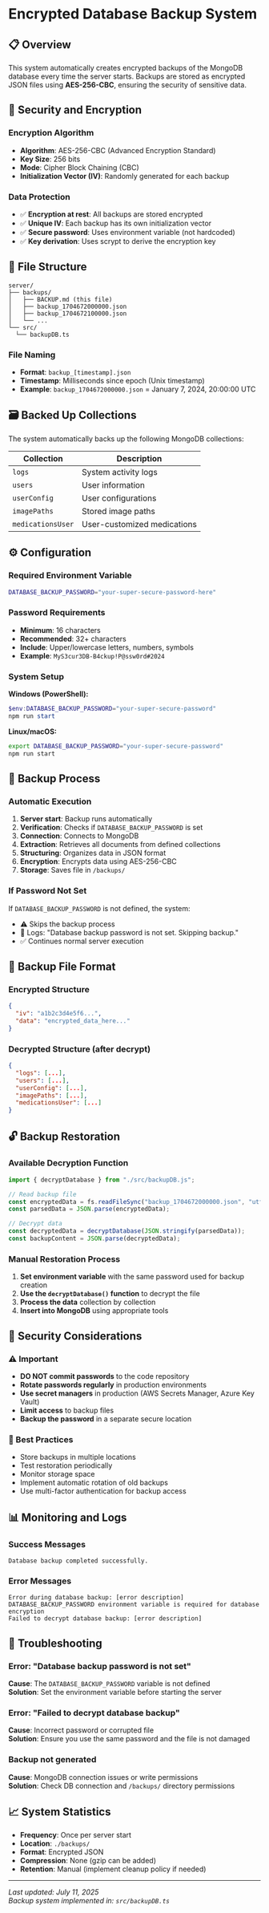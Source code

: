 # Encrypted Database Backup System

## 📋 Overview

This system automatically creates encrypted backups of the MongoDB database every time the server starts. Backups are stored as encrypted JSON files using **AES-256-CBC**, ensuring the security of sensitive data.

## 🔐 Security and Encryption

### Encryption Algorithm

- **Algorithm**: AES-256-CBC (Advanced Encryption Standard)
- **Key Size**: 256 bits
- **Mode**: Cipher Block Chaining (CBC)
- **Initialization Vector (IV)**: Randomly generated for each backup

### Data Protection

- ✅ **Encryption at rest**: All backups are stored encrypted
- ✅ **Unique IV**: Each backup has its own initialization vector
- ✅ **Secure password**: Uses environment variable (not hardcoded)
- ✅ **Key derivation**: Uses scrypt to derive the encryption key

## 📁 File Structure

```
server/
├── backups/
│   ├── BACKUP.md (this file)
│   ├── backup_1704672000000.json
│   ├── backup_1704672100000.json
│   └── ...
└── src/
  └── backupDB.ts
```

### File Naming

- **Format**: `backup_[timestamp].json`
- **Timestamp**: Milliseconds since epoch (Unix timestamp)
- **Example**: `backup_1704672000000.json` = January 7, 2024, 20:00:00 UTC

## 🗃️ Backed Up Collections

The system automatically backs up the following MongoDB collections:

| Collection        | Description                 |
| ----------------- | --------------------------- |
| `logs`            | System activity logs        |
| `users`           | User information            |
| `userConfig`      | User configurations         |
| `imagePaths`      | Stored image paths          |
| `medicationsUser` | User-customized medications |

## ⚙️ Configuration

### Required Environment Variable

```bash
DATABASE_BACKUP_PASSWORD="your-super-secure-password-here"
```

### Password Requirements

- **Minimum**: 16 characters
- **Recommended**: 32+ characters
- **Include**: Upper/lowercase letters, numbers, symbols
- **Example**: `MyS3cur3DB-B4ckup!P@ssw0rd#2024`

### System Setup

**Windows (PowerShell):**

```powershell
$env:DATABASE_BACKUP_PASSWORD="your-super-secure-password"
npm run start
```

**Linux/macOS:**

```bash
export DATABASE_BACKUP_PASSWORD="your-super-secure-password"
npm run start
```

## 🔄 Backup Process

### Automatic Execution

1. **Server start**: Backup runs automatically
2. **Verification**: Checks if `DATABASE_BACKUP_PASSWORD` is set
3. **Connection**: Connects to MongoDB
4. **Extraction**: Retrieves all documents from defined collections
5. **Structuring**: Organizes data in JSON format
6. **Encryption**: Encrypts data using AES-256-CBC
7. **Storage**: Saves file in `/backups/`

### If Password Not Set

If `DATABASE_BACKUP_PASSWORD` is not defined, the system:

- ⚠️ Skips the backup process
- 📝 Logs: "Database backup password is not set. Skipping backup."
- ✅ Continues normal server execution

## 📄 Backup File Format

### Encrypted Structure

```json
{
  "iv": "a1b2c3d4e5f6...",
  "data": "encrypted_data_here..."
}
```

### Decrypted Structure (after decrypt)

```json
{
  "logs": [...],
  "users": [...],
  "userConfig": [...],
  "imagePaths": [...],
  "medicationsUser": [...]
}
```

## 🔓 Backup Restoration

### Available Decryption Function

```typescript
import { decryptDatabase } from "./src/backupDB.js";

// Read backup file
const encryptedData = fs.readFileSync("backup_1704672000000.json", "utf8");
const parsedData = JSON.parse(encryptedData);

// Decrypt data
const decryptedData = decryptDatabase(JSON.stringify(parsedData));
const backupContent = JSON.parse(decryptedData);
```

### Manual Restoration Process

1. **Set environment variable** with the same password used for backup creation
2. **Use the `decryptDatabase()` function** to decrypt the file
3. **Process the data** collection by collection
4. **Insert into MongoDB** using appropriate tools

## 🚨 Security Considerations

### ⚠️ Important

- **DO NOT commit passwords** to the code repository
- **Rotate passwords regularly** in production environments
- **Use secret managers** in production (AWS Secrets Manager, Azure Key Vault)
- **Limit access** to backup files
- **Backup the password** in a separate secure location

### 🔐 Best Practices

- Store backups in multiple locations
- Test restoration periodically
- Monitor storage space
- Implement automatic rotation of old backups
- Use multi-factor authentication for backup access

## 📊 Monitoring and Logs

### Success Messages

```
Database backup completed successfully.
```

### Error Messages

```
Error during database backup: [error description]
DATABASE_BACKUP_PASSWORD environment variable is required for database encryption
Failed to decrypt database backup: [error description]
```

## 🔧 Troubleshooting

### Error: "Database backup password is not set"

**Cause**: The `DATABASE_BACKUP_PASSWORD` variable is not defined  
**Solution**: Set the environment variable before starting the server

### Error: "Failed to decrypt database backup"

**Cause**: Incorrect password or corrupted file  
**Solution**: Ensure you use the same password and the file is not damaged

### Backup not generated

**Cause**: MongoDB connection issues or write permissions  
**Solution**: Check DB connection and `/backups/` directory permissions

## 📈 System Statistics

- **Frequency**: Once per server start
- **Location**: `./backups/`
- **Format**: Encrypted JSON
- **Compression**: None (gzip can be added)
- **Retention**: Manual (implement cleanup policy if needed)

---

_Last updated: July 11, 2025_  
_Backup system implemented in: `src/backupDB.ts`_
